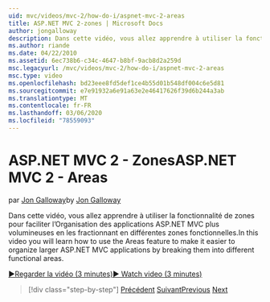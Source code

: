 ```yaml
---
uid: mvc/videos/mvc-2/how-do-i/aspnet-mvc-2-areas
title: ASP.NET MVC 2-zones | Microsoft Docs
author: jongalloway
description: Dans cette vidéo, vous allez apprendre à utiliser la fonctionnalité de zones pour faciliter l’Organisation des applications ASP.NET MVC plus volumineuses en les fractionnant en différents FUNCT...
ms.author: riande
ms.date: 04/22/2010
ms.assetid: 6ec738b6-c34c-4647-b8bf-9acb8d2a259d
msc.legacyurl: /mvc/videos/mvc-2/how-do-i/aspnet-mvc-2-areas
msc.type: video
ms.openlocfilehash: bd23eee8fd5def1ce4b55d01b548df004c6e5d81
ms.sourcegitcommit: e7e91932a6e91a63e2e46417626f39d6b244a3ab
ms.translationtype: MT
ms.contentlocale: fr-FR
ms.lasthandoff: 03/06/2020
ms.locfileid: "78559093"
---
```

# <a name="aspnet-mvc-2---areas"></a><span data-ttu-id="3cdbf-103">ASP.NET MVC 2 - Zones</span><span class="sxs-lookup"><span data-stu-id="3cdbf-103">ASP.NET MVC 2 - Areas</span></span>

<span data-ttu-id="3cdbf-104">par [Jon Galloway](https://github.com/jongalloway)</span><span class="sxs-lookup"><span data-stu-id="3cdbf-104">by [Jon Galloway](https://github.com/jongalloway)</span></span>

<span data-ttu-id="3cdbf-105">Dans cette vidéo, vous allez apprendre à utiliser la fonctionnalité de zones pour faciliter l’Organisation des applications ASP.NET MVC plus volumineuses en les fractionnant en différentes zones fonctionnelles.</span><span class="sxs-lookup"><span data-stu-id="3cdbf-105">In this video you will learn how to use the Areas feature to make it easier to organize larger ASP.NET MVC applications by breaking them into different functional areas.</span></span>

[<span data-ttu-id="3cdbf-106">&#9654;Regarder la vidéo (3 minutes)</span><span class="sxs-lookup"><span data-stu-id="3cdbf-106">&#9654; Watch video (3 minutes)</span></span>](https://channel9.msdn.com/Blogs/ASP-NET-Site-Videos/aspnet-mvc-2-areas)

> [!div class="step-by-step"]
> <span data-ttu-id="3cdbf-107">[Précédent](mvc2-template-customization.md)
> [Suivant](aspnet-mvc-2-render-action.md)</span><span class="sxs-lookup"><span data-stu-id="3cdbf-107">[Previous](mvc2-template-customization.md)
[Next](aspnet-mvc-2-render-action.md)</span></span>
